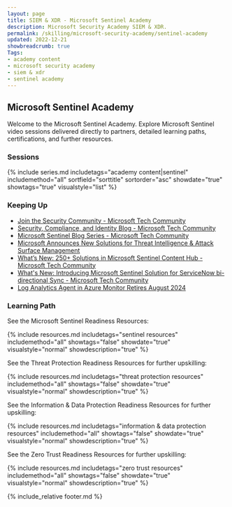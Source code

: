 ```yaml
---
layout: page
title: SIEM & XDR - Microsoft Sentinel Academy
description: Microsoft Security Academy SIEM & XDR.
permalink: /skilling/microsoft-security-academy/sentinel-academy
updated: 2022-12-21
showbreadcrumb: true
Tags:
- academy content
- microsoft security academy
- siem & xdr
- sentinel academy
---
```


## Microsoft Sentinel Academy
Welcome to the Microsoft Sentinel Academy. Explore Microsoft Sentinel video sessions delivered directly to partners, detailed learning paths, certifications, and further resources.


### Sessions
{% include series.md 
    includetags="academy content|sentinel" includemethod="all" 
    sortfield="sorttitle" sortorder="asc" showdate="true" showtags="true" 
    visualstyle="list" 
%}


### Keeping Up
* [Join the Security Community - Microsoft Tech Community](https://techcommunity.microsoft.com/t5/security-compliance-and-identity/join-our-security-community/ba-p/927888)
* [Security, Compliance, and Identity Blog - Microsoft Tech Community](https://techcommunity.microsoft.com/t5/microsoft-security-and/security-community-webinars/ba-p/927888)
* [Microsoft Sentinel Blog Series - Microsoft Tech Community](https://techcommunity.microsoft.com/t5/microsoft-sentinel-blog/bg-p/MicrosoftSentinelBlog)
* [Microsoft Announces New Solutions for Threat Intelligence & Attack Surface Management](https://www.microsoft.com/en-us/security/blog/2022/08/02/microsoft-announces-new-solutions-for-threat-intelligence-and-attack-surface-management/)
* [What’s New: 250+ Solutions in Microsoft Sentinel Content Hub - Microsoft Tech Community](https://techcommunity.microsoft.com/t5/microsoft-sentinel-blog/what-s-new-250-solutions-in-microsoft-sentinel-content-hub/ba-p/3692881#:~:text=The%20Microsoft%20Sentinel%20Content%20Hub%20is%20now%20250%2B,a%20total%20of%202500%2B%20content%20items%20that%20include%2C)
* [What's New: Introducing Microsoft Sentinel Solution for ServiceNow bi-directional Sync - Microsoft Tech Community](https://techcommunity.microsoft.com/t5/microsoft-sentinel-blog/what-s-new-introducing-microsoft-sentinel-solution-for/ba-p/3692840)
* [Log Analytics Agent in Azure Monitor Retires August 2024](https://azure.microsoft.com/en-us/updates/were-retiring-the-log-analytics-agent-in-azure-monitor-on-31-august-2024/)


### Learning Path
See the Microsoft Sentinel Readiness Resources:

{% include resources.md 
    includetags="sentinel resources"
    includemethod="all" 
    showtags="false" 
    showdate="true" 
    visualstyle="normal" 
    showdescription="true"
%}

See the Threat Protection Readiness Resources for further upskilling:

{% include resources.md 
    includetags="threat protection resources"
    includemethod="all" 
    showtags="false" 
    showdate="true" 
    visualstyle="normal" 
    showdescription="true"
%}

See the Information & Data Protection Readiness Resources for further upskilling:

{% include resources.md 
    includetags="information & data protection resources"
    includemethod="all" 
    showtags="false" 
    showdate="true" 
    visualstyle="normal" 
    showdescription="true"
%}

See the Zero Trust Readiness Resources for further upskilling:

{% include resources.md 
    includetags="zero trust resources"
    includemethod="all" 
    showtags="false" 
    showdate="true" 
    visualstyle="normal" 
    showdescription="true"
%}


{% include_relative footer.md %}